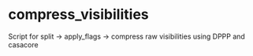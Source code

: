 # compress_visibilities
Script for split -> apply_flags -> compress  raw visibilities using DPPP and casacore
